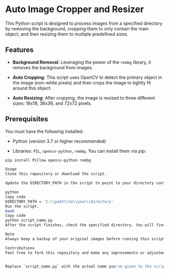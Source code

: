 # Auto Image Cropper and Resizer

This Python script is designed to process images from a specified directory by removing the background, cropping them to only contain the main object, and then resizing them to multiple predefined sizes.

## Features

- **Background Removal**: Leveraging the power of the `rembg` library, it removes the background from images.
  
- **Auto Cropping**: This script uses OpenCV to detect the primary object in the image (non-white pixels) and then crops the image to tightly fit around this object.
  
- **Auto Resizing**: After cropping, the image is resized to three different sizes: 18x18, 36x36, and 72x72 pixels.

## Prerequisites

You must have the following installed:

- Python (version 3.7 or higher recommended)
  
- Libraries: `PIL`, `opencv-python`, `rembg`. You can install them via pip:
  
```bash
pip install Pillow opencv-python rembg

Usage
Clone this repository or download the script.

Update the DIRECTORY_PATH in the script to point to your directory containing the images you wish to process.

python
Copy code
DIRECTORY_PATH = 'C:\\path\\to\\your\\directory'
Run the script.
bash
Copy code
python script_name.py
After the script finishes, check the specified directory. You will find the processed images saved with their respective sizes in the filenames.

Note
Always keep a backup of your original images before running this script as the processing is irreversible.

Contributions
Feel free to fork this repository and make any improvements or adjustments you see fit. Any contributions are welcome!


Replace `script_name.py` with the actual name you've given to the script.

